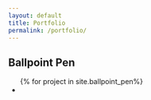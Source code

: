 ```yaml
---
layout: default
title: Portfolio
permalink: /portfolio/
---
```


<h2>Ballpoint Pen</h2>
<ul>
  {% for project in site.ballpoint_pen%}
  <li>
    <img src="{{ project.image }}" al="{{ project.title}}>
      <h3>{{ project.title }}<h3>
      <p>{{ project.description}}<p>
  </li>
      {% endfor %}
</ul>

<h2>Traditional To Digital</h2>
<ul>
  {% for project in site.traditional_to_digital%}
  <li>
    <img src="{{ project.image }}" al="{{ project.title}}>
      <h3>{{ project.title }}<h3>
      <p>{{ project.description}}<p>
  </li>
      {% endfor %}
</ul>

<h2>Commissions</h2>
<ul>
  {% for project in site.commissions%}
  <li>
    <img src="{{ project.image }}" al="{{ project.title}}>
      <h3>{{ project.title }}<h3>
      <p>{{ project.description}}<p>
  </li>
      {% endfor %}
</ul>

<h2>Inktober</h2>
<ul>
  {% for project in site.inktober%}
  <li>
    <img src="{{ project.image }}" al="{{ project.title}}>
      <h3>{{ project.title }}<h3>
      <p>{{ project.description}}<p>
  </li>
      {% endfor %}
</ul>
